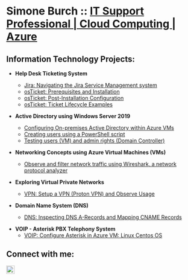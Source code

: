 <h1>Simone Burch :: <a href="https://linkedin.com/in/simone-burch">IT Support Professional | Cloud Computing | Azure</a></h1>

<h2>Information Technology Projects:</h2>
    
- <b>Help Desk Ticketing System</b>
  - [Jira: Navigating the Jira Service Management system](https://github.com/simoneburch/jira-demo)
  - [osTicket: Prerequisites and Installation](https://github.com/simoneburch/osticket-prereqs)
  - [osTicket: Post-Installation Configuration](https://github.com/simoneburch/osticket-post-install-config)
  - [osTicket: Ticket Lifecycle Examples](https://github.com/simoneburch/osticket-lifecycle-examples)

- <b>Active Directory using Windows Server 2019</b>
  - [Configuring On-premises Active Directory within Azure VMs](https://github.com/simoneburch/config-ad)
  - [Creating users using a PowerShell script](https://github.com/simoneburch/create-users-ad)
  - [Testing users (VM) and admin rights (Domain Controller)](https://github.com/simoneburch/test-users-admin-ad)
 
- <b>Networking Concepts using Azure Virtual Machines (VMs)</b>
  - [Observe and filter network traffic using Wireshark, a network protocol analyzer](https://github.com/simoneburch/net-protocols-wireshark)

- <b>Exploring Virtual Private Networks</b>
  - [VPN: Setup a VPN (Proton VPN) and Observe Usage](https://github.com/simoneburch/vpn-setup-usage)
    
- <b>Domain Name System (DNS)</b>
  - [DNS: Inspecting DNS A-Records and Mapping CNAME Records](https://github.com/simoneburch/dns-inspect)
    
<!-- <b>Create and Configure Windows Image using MDT </b> -->

- <b>VOIP - Asterisk PBX Telephony System</b>
  - [VOIP: Configure Asterisk in Azure VM: Linux Centos OS](https://github.com/simoneburch/voip-compile-config)
 
<!-- <h2>Powershell Scripts:</h2>

- <b>Importing users into an Organizational Unit in Active Directory</b>
  - [Active Directory: Create an OU](https://github.com/simoneburch/ad-newou)
  - [Active Directory: Create a CSV file of users](https://github.com/simoneburch/ad-newcsv)
  - [Active Directory: Read the CSV contents, import into OU](https://github.com/simoneburch/ad-readcsv-importou)
    
- <b>Inserting records into a table in a SQL Server Database</b>
  - [SQL Server: Create a new Database](https://github.com/simoneburch/sql-newdb)
  - [SQL Server: Create a Table within that Database](https://github.com/simoneburch/sql-newtable)
  - [SQL Server: Read CSV contents, insert records into Table](https://github.com/simoneburch/sql-readcsv-inserttable) --> 
    
<h2>Connect with me:</h2>

[<img align="left" alt="simone-burch | LinkedIn" width="22px" src="https://cdn.jsdelivr.net/npm/simple-icons@v3/icons/linkedin.svg" />][linkedin]

[linkedin]: https://linkedin.com/in/simone-burch
